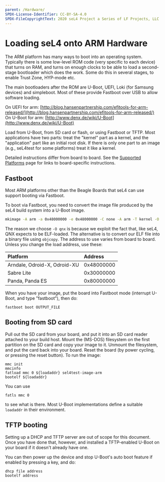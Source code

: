 ```yaml
---
parent: /Hardware/
SPDX-License-Identifier: CC-BY-SA-4.0
SPDX-FileCopyrightText: 2020 seL4 Project a Series of LF Projects, LLC.
---
```


# Loading seL4 onto ARM Hardware

The ARM platform has many ways to boot into an operating system. Typically there
is some low-level ROM code (very specific to each device) that turns on RAM, and
turns on enough clocks to be able to load a second-stage bootloader which does
the work. Some do this in several stages, to enable Trust Zone, HYP-mode etc.

The main bootloaders after the ROM are U-Boot, UEFI, Loki (for Samsung devices)
and simpleboot.  Most of these provide Fastboot over USB to allow software
loading.

 On UEFI for arm: [http://blog.hansenpartnership.com/efitools-for-arm-released/](http://blog.hansenpartnership.com/efitools-for-arm-released/) On U-Boot for arm: [http://www.denx.de/wiki/U-Boot](http://www.denx.de/wiki/U-Boot)

Load from U-Boot, from SD card or flash, or using Fastboot or TFTP. Most
applications have two parts: treat the "kernel" part as a kernel, and the
"application" part like an initial root disk. If there is only one part to an
image (e.g., seL4test for some platforms) treat it like a kernel.

Detailed instructions differ from board to board. See the [Supported
Platforms](index.html) page for links to board-specific instructions.

## Fastboot

Most ARM platforms other than the Beagle Boards that seL4 can use support
booting via Fastboot.

To boot via Fastboot, you need to convert the image file produced by the seL4
build system into a U-Boot image.

```bash
mkimage -A arm -a 0x48000000 -e 0x48000000 -C none -A arm -T kernel -O qnx -d INPUT_FILE OUTPUT_FILE
```

The reason we choose `-O qnx` is because we exploit the fact that, like seL4,
QNX expects to be ELF-loaded. The alternative is to convert our ELF file into a
binary file using `objcopy`. The address to use varies from board to board.
Unless you change the load address, use these:

| **Platform** | **Address** |
| :------------ | :----------|
| Arndale, Odroid-X, Odroid-XU | 0x48000000|
| Sabre Lite |0x30000000|
| Panda, Panda ES | 0x80000000|

When you have your image, put the board into Fastboot mode (interrupt U-Boot,
and type "fastboot"), then do:

```fastboot
fastboot boot OUTPUT_FILE
```

## Booting from SD card

Pull out the SD card from your board, and put it into an SD card reader attached
to your build host. Mount the (MS-DOS) filesystem on the first partition on the
SD card and copy your image to it. Unmount the filesystem, and put the card back
into your board. Reset the board (by power cycling, or pressing the reset
button). To run the image:

```
mmc init
mmcinfo
fatload mmc 0 ${loadaddr} sel4test-image-arm
bootelf ${loadaddr}
```

You can use

```
fatls mmc 0
```

to see what is there. Most U-Boot implementations define a suitable `loadaddr`
in their environment.

## TFTP booting

Setting up a DHCP and TFTP server are out of scope for this document. Once you
have done that, however, and installed a TFTP-enabled U-Boot on your board if it
doesn't already have one.

You can then power up the device and stop U-Boot's auto boot feature if
enabled by pressing a key, and do:

```
dhcp file address
bootelf address
```
